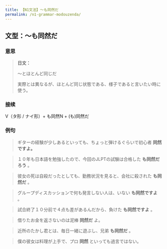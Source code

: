 ```yaml
---
title: 【N1文法】〜も同然だ
permalink: /n1-grammar-modouzenda/
---
```


## 文型：〜も同然だ

### 意思

> **日文：**
> 
> 〜とほとんど同じだ
> 
> 実際とは異なるが、ほとんど同じ状態である、様子であると言いたい時に使う。


### 接续

V（タ形 / ナイ形）+ も同然N + (も)同然だ

### 例句

> ギターの経験が少しあるといっても、ちょっと弾けるぐらいで初心者 **同然ですよ。**

> １０年も日本語を勉強したので、今回のJLPTの試験は合格した **も同然だろう** 。

> 彼女の死は自殺だったとしても、勤務状況を見ると、会社に殺された **も同然だ** 。

> グループディスカッションで何も発言しない人は、いない **も同然ですよ** 。

> 試合終了１０分前で４点も差があるんだから、負けた **も同然ですよ** 。

> 借りたお金を返さないのは泥棒 **同然だ** よ。

> 近所のたかし君とは、毎日一緒に遊ぶし、兄弟 **も同然だ** 。

> 僕の彼女は料理が上手で、プロ **同然** といっても過言ではない。

